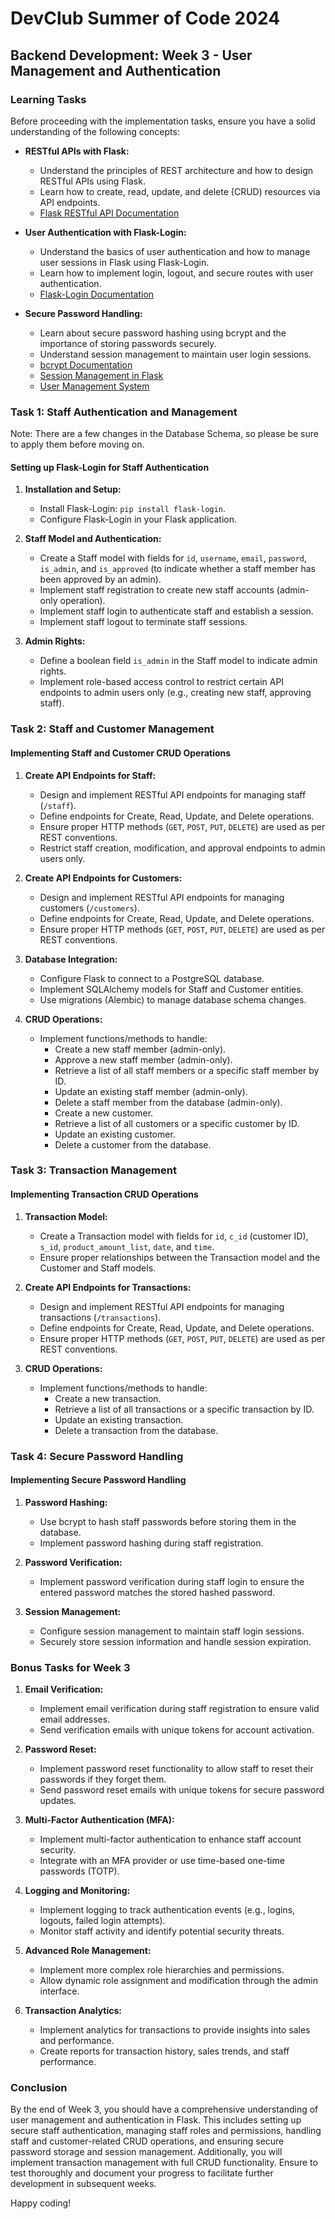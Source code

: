 # DevClub Summer of Code 2024

## Backend Development: Week 3 - User Management and Authentication

### Learning Tasks
Before proceeding with the implementation tasks, ensure you have a solid understanding of the following concepts:

- **RESTful APIs with Flask:**
  - Understand the principles of REST architecture and how to design RESTful APIs using Flask.
  - Learn how to create, read, update, and delete (CRUD) resources via API endpoints.
  - [Flask RESTful API Documentation](https://flask-restful.readthedocs.io/)

- **User Authentication with Flask-Login:**
  - Understand the basics of user authentication and how to manage user sessions in Flask using Flask-Login.
  - Learn how to implement login, logout, and secure routes with user authentication.
  - [Flask-Login Documentation](https://flask-login.readthedocs.io/)

- **Secure Password Handling:**
  - Learn about secure password hashing using bcrypt and the importance of storing passwords securely.
  - Understand session management to maintain user login sessions.
  - [bcrypt Documentation](https://pypi.org/project/bcrypt/)
  - [Session Management in Flask](https://testdriven.io/blog/flask-sessions/)
  - [User Management System](https://faheem7450.medium.com/user-management-system-in-flask-f78dbe350e71)

### Task 1: Staff Authentication and Management
Note: There are a few changes in the Database Schema, so please be sure to apply them before moving on.

#### Setting up Flask-Login for Staff Authentication

1. **Installation and Setup:**
   - Install Flask-Login: `pip install flask-login`.
   - Configure Flask-Login in your Flask application.
   
2. **Staff Model and Authentication:**
   - Create a Staff model with fields for `id`, `username`, `email`, `password`, `is_admin`, and `is_approved` (to indicate whether a staff member has been approved by an admin). 
   - Implement staff registration to create new staff accounts (admin-only operation).
   - Implement staff login to authenticate staff and establish a session.
   - Implement staff logout to terminate staff sessions.

3. **Admin Rights:**
   - Define a boolean field `is_admin` in the Staff model to indicate admin rights.
   - Implement role-based access control to restrict certain API endpoints to admin users only (e.g., creating new staff, approving staff).

### Task 2: Staff and Customer Management

#### Implementing Staff and Customer CRUD Operations

1. **Create API Endpoints for Staff:**
   - Design and implement RESTful API endpoints for managing staff (`/staff`).
   - Define endpoints for Create, Read, Update, and Delete operations.
   - Ensure proper HTTP methods (`GET`, `POST`, `PUT`, `DELETE`) are used as per REST conventions.
   - Restrict staff creation, modification, and approval endpoints to admin users only.

2. **Create API Endpoints for Customers:**
   - Design and implement RESTful API endpoints for managing customers (`/customers`).
   - Define endpoints for Create, Read, Update, and Delete operations.
   - Ensure proper HTTP methods (`GET`, `POST`, `PUT`, `DELETE`) are used as per REST conventions.

3. **Database Integration:**
   - Configure Flask to connect to a PostgreSQL database.
   - Implement SQLAlchemy models for Staff and Customer entities.
   - Use migrations (Alembic) to manage database schema changes.

4. **CRUD Operations:**
   - Implement functions/methods to handle:
     - Create a new staff member (admin-only).
     - Approve a new staff member (admin-only).
     - Retrieve a list of all staff members or a specific staff member by ID.
     - Update an existing staff member (admin-only).
     - Delete a staff member from the database (admin-only).
     - Create a new customer.
     - Retrieve a list of all customers or a specific customer by ID.
     - Update an existing customer.
     - Delete a customer from the database.

### Task 3: Transaction Management

#### Implementing Transaction CRUD Operations

1. **Transaction Model:**
   - Create a Transaction model with fields for `id`, `c_id` (customer ID), `s_id`, `product_amount_list`, `date`, and `time`.
   - Ensure proper relationships between the Transaction model and the Customer and Staff models.

2. **Create API Endpoints for Transactions:**
   - Design and implement RESTful API endpoints for managing transactions (`/transactions`).
   - Define endpoints for Create, Read, Update, and Delete operations.
   - Ensure proper HTTP methods (`GET`, `POST`, `PUT`, `DELETE`) are used as per REST conventions.

3. **CRUD Operations:**
   - Implement functions/methods to handle:
     - Create a new transaction.
     - Retrieve a list of all transactions or a specific transaction by ID.
     - Update an existing transaction.
     - Delete a transaction from the database.

### Task 4: Secure Password Handling

#### Implementing Secure Password Handling

1. **Password Hashing:**
   - Use bcrypt to hash staff passwords before storing them in the database.
   - Implement password hashing during staff registration.

2. **Password Verification:**
   - Implement password verification during staff login to ensure the entered password matches the stored hashed password.

3. **Session Management:**
   - Configure session management to maintain staff login sessions.
   - Securely store session information and handle session expiration.

### Bonus Tasks for Week 3

1. **Email Verification:**
   - Implement email verification during staff registration to ensure valid email addresses.
   - Send verification emails with unique tokens for account activation.

2. **Password Reset:**
   - Implement password reset functionality to allow staff to reset their passwords if they forget them.
   - Send password reset emails with unique tokens for secure password updates.

3. **Multi-Factor Authentication (MFA):**
   - Implement multi-factor authentication to enhance staff account security.
   - Integrate with an MFA provider or use time-based one-time passwords (TOTP).

4. **Logging and Monitoring:**
   - Implement logging to track authentication events (e.g., logins, logouts, failed login attempts).
   - Monitor staff activity and identify potential security threats.

5. **Advanced Role Management:**
   - Implement more complex role hierarchies and permissions.
   - Allow dynamic role assignment and modification through the admin interface.

6. **Transaction Analytics:**
   - Implement analytics for transactions to provide insights into sales and performance.
   - Create reports for transaction history, sales trends, and staff performance.

### Conclusion
By the end of Week 3, you should have a comprehensive understanding of user management and authentication in Flask. This includes setting up secure staff authentication, managing staff roles and permissions, handling staff and customer-related CRUD operations, and ensuring secure password storage and session management. Additionally, you will implement transaction management with full CRUD functionality. Ensure to test thoroughly and document your progress to facilitate further development in subsequent weeks.

Happy coding!
